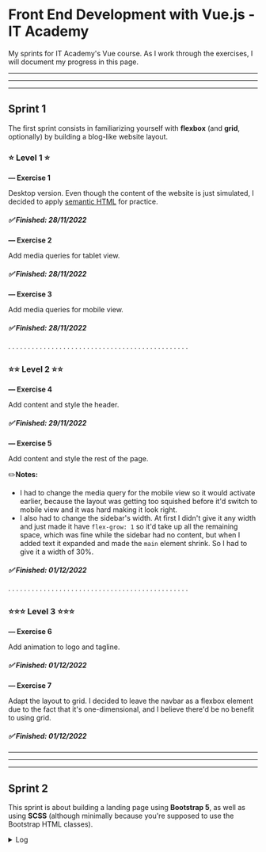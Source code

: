 # Front End Development with Vue.js - IT Academy

My sprints for IT Academy's Vue course. As I work through the exercises, I will document my progress in this page.

---

---

---

## **Sprint 1**

The first sprint consists in familiarizing yourself with **flexbox** (and **grid**, optionally) by building a blog-like website layout.

### ⭐ **Level 1** ⭐

**— Exercise 1**

Desktop version. Even though the content of the website is just simulated, I decided to apply [semantic HTML](https://css-tricks.com/how-to-section-your-html/) for practice.

##### ✅ Finished: 28/11/2022

**— Exercise 2**

Add media queries for tablet view.

##### ✅ Finished: 28/11/2022

**— Exercise 3**

Add media queries for mobile view.

##### ✅ Finished: 28/11/2022

· · · · · · · · · · · · · · · · · · · · · · · · · · · · · · · · · · · · · · · · · · · · · ·

### ⭐⭐ **Level 2** ⭐⭐

**— Exercise 4**

Add content and style the header.

##### ✅ Finished: 29/11/2022

**— Exercise 5**

Add content and style the rest of the page.

✏️**Notes:**

- I had to change the media query for the mobile view so it would activate earlier, because the layout was getting too squished before it'd switch to mobile view and it was hard making it look right.
- I also had to change the sidebar's width. At first I didn't give it any width and just made it have `flex-grow: 1` so it'd take up all the remaining space, which was fine while the sidebar had no content, but when I added text it expanded and made the `main` element shrink. So I had to give it a width of 30%.

##### ✅ Finished: 01/12/2022

· · · · · · · · · · · · · · · · · · · · · · · · · · · · · · · · · · · · · · · · · · · · · ·

### ⭐⭐⭐ **Level 3** ⭐⭐⭐

**— Exercise 6**

Add animation to logo and tagline.

##### ✅ Finished: 01/12/2022

**— Exercise 7**

Adapt the layout to grid. I decided to leave the navbar as a flexbox element due to the fact that it's one-dimensional, and I believe there'd be no benefit to using grid.

##### ✅ Finished: 01/12/2022

---

---

---

## **Sprint 2**

This sprint is about building a landing page using **Bootstrap 5**, as well as using **SCSS** (although minimally because you're supposed to use the Bootstrap HTML classes).

<details>
<summary>Log</summary>

### ⭐ **Level 1** ⭐

**— Exercise 1**

Make the header + start of the main content.

##### ✅ Finished: 23/12/2022

**— Exercise 2**

Make the features section. The truth is I struggled a lot with this part, as I found customizing bootstrap components very troublesome at times. But in the end I think I did a decent job!

##### ✅ Finished: 28/12/2022

</details>
